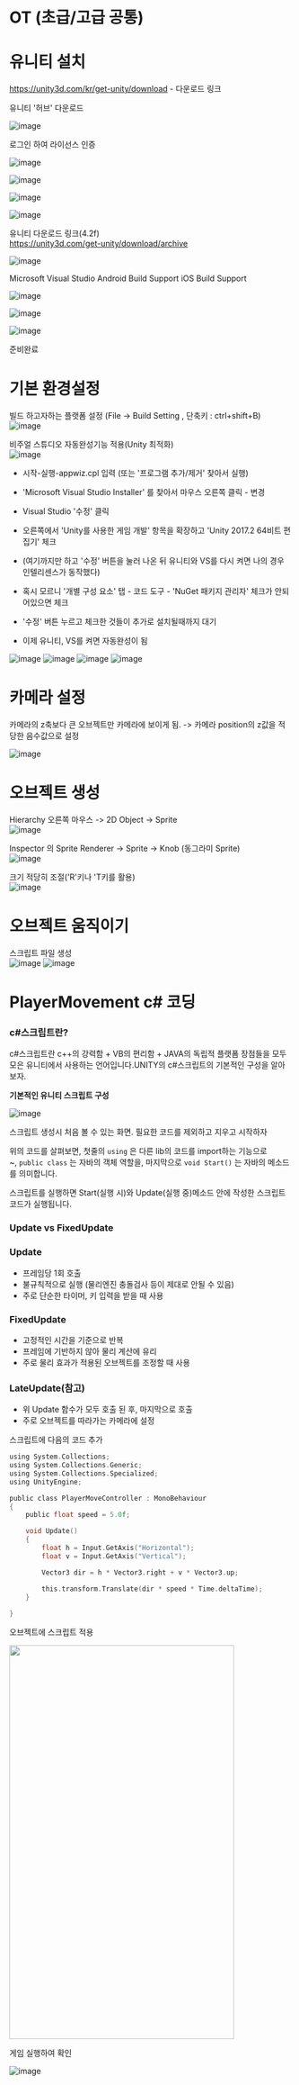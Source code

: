 # OT (초급/고급 공통)

# 유니티 설치


https://unity3d.com/kr/get-unity/download - 다운로드 링크

유니티 '허브' 다운로드

![image](https://user-images.githubusercontent.com/48755297/87240425-7bb55600-c454-11ea-8766-09502f5a6b8f.png)

로그인 하여 라이선스 인증

![image](https://user-images.githubusercontent.com/48755297/87240459-c3d47880-c454-11ea-85ff-fd28facd924f.png)


![image](https://user-images.githubusercontent.com/48755297/87240472-d51d8500-c454-11ea-8a80-05d40bf22a27.png)


![image](https://user-images.githubusercontent.com/48755297/87240489-fbdbbb80-c454-11ea-9c93-a0cf6107d876.png)


![image](https://user-images.githubusercontent.com/48755297/87240547-5b39cb80-c455-11ea-9ac9-d72ae0ace056.png)

유니티 다운로드 링크(4.2f)   
https://unity3d.com/get-unity/download/archive

![image](https://user-images.githubusercontent.com/48755297/87240576-95a36880-c455-11ea-86e9-14b4ffb5da37.png)

Microsoft Visual Studio
Android Build Support
iOS Build Support

![image](https://user-images.githubusercontent.com/48755297/87242658-bf668a80-c469-11ea-993e-a9033999da2a.png)

![image](https://user-images.githubusercontent.com/48755297/87242707-094f7080-c46a-11ea-8d0b-3a5e3058b757.png)

![image](https://user-images.githubusercontent.com/48755297/87242744-69461700-c46a-11ea-977e-a993290f32f7.png)

준비완료



# 기본 환경설정
빌드 하고자하는 플랫폼 설정 (File -> Build Setting , 단축키 : ctrl+shift+B)   
![image](https://user-images.githubusercontent.com/48755297/87275590-67875c80-c519-11ea-8b39-d01094a81c82.png)

비주얼 스튜디오 자동완성기능 적용(Unity 최적화)   
![image](https://user-images.githubusercontent.com/48755297/87275959-3fe4c400-c51a-11ea-9726-3a236a15e280.png)

* 시작-실행-appwiz.cpl 입력 (또는 '프로그램 추가/제거' 찾아서 실행)

* 'Microsoft Visual Studio Installer' 를 찾아서 마우스 오른쪽 클릭 - 변경

* Visual Studio '수정' 클릭

* 오른쪽에서 'Unity를 사용한 게임 개발' 항목을 확장하고 'Unity 2017.2 64비트 편집기' 체크

* (여기까지만 하고 '수정' 버튼을 눌러 나온 뒤 유니티와 VS를 다시 켜면 나의 경우 인텔리센스가 동작했다)

* 혹시 모르니 '개별 구성 요소' 탭 - 코드 도구 - 'NuGet 패키지 관리자' 체크가 안되어있으면 체크

* '수정' 버튼 누르고 체크한 것들이 추가로 설치될때까지 대기

* 이제 유니티, VS를 켜면 자동완성이 됨

![image](https://user-images.githubusercontent.com/48755297/87276067-89cdaa00-c51a-11ea-8898-e86a320cfe07.png)
![image](https://user-images.githubusercontent.com/48755297/87276091-93efa880-c51a-11ea-9b4b-1615e8a6cda3.png)
![image](https://user-images.githubusercontent.com/48755297/87276100-98b45c80-c51a-11ea-919d-0890c0d707d7.png)
![image](https://user-images.githubusercontent.com/48755297/87276102-9b16b680-c51a-11ea-8a6c-e9e241c9a2ad.png)

# 카메라 설정

카메라의 z축보다 큰 오브젝트만 카메라에 보이게 됨. -> 카메라 position의 z값을 적당한 음수값으로 설정

![image](https://user-images.githubusercontent.com/48755297/87275448-0bbcd380-c519-11ea-9f0b-9cadb5b1fad6.png)


# 오브젝트 생성

Hierarchy 오른쪽 마우스 -> 2D Object -> Sprite   
![image](https://user-images.githubusercontent.com/48755297/87274300-64d73800-c516-11ea-9043-d657388c68d1.png)

Inspector 의 Sprite Renderer -> Sprite -> Knob (동그라미 Sprite)   
![image](https://user-images.githubusercontent.com/48755297/87274388-9b14b780-c516-11ea-878d-859c6aebe019.png)

크기 적당히 조절('R'키나 'T키를 활용)   
![image](https://user-images.githubusercontent.com/48755297/87274483-d1eacd80-c516-11ea-819c-56299191e833.png)


# 오브젝트 움직이기

스크립트 파일 생성   
![image](https://user-images.githubusercontent.com/48755297/87275127-79b4cb00-c518-11ea-8b92-f221386ddc2b.png)
![image](https://user-images.githubusercontent.com/48755297/87387400-91a25280-c5dd-11ea-80c2-43a64b577b52.png)

# PlayerMovement c# 코딩

### **c#스크립트란?**

c#스크립트란 c++의 강력함 + VB의 편리함 + JAVA의 독립적 플랫폼 장점들을 모두 모은 유니티에서 사용하는 언어입니다.UNITY의 c#스크립트의 기본적인 구성을 알아보자.

**기본적인 유니티 스크립트 구성**

![image](https://user-images.githubusercontent.com/48755297/87387561-eba31800-c5dd-11ea-9c28-a84cfe71b553.png)   

스크립트 생성시  처음 볼 수 있는 화면.   필요한 코드를 제외하고 지우고 시작하자

위의 코드를 살펴보면, 첫줄의 `using` 은 다른 lib의 코드를 import하는 기능으로 ~, `public class` 는 자바의 객체 역할을, 마지막으로 `void Start()` 는 자바의 메소드를 의미합니다.

스크립트를 실행하면 Start(실행 시)와 Update(실행 중)메소드 안에 작성한 스크립트 코드가 실행됩니다.


### **Update vs FixedUpdate**

### **Update**

- 프레임당 1회 호출
- 불규칙적으로 실행 (물리엔진 충돌검사 등이 제대로 안될 수 있음)
- 주로 단순한 타이머, 키 입력을 받을 때 사용

### **FixedUpdate**

- 고정적인 시간을 기준으로 반복
- 프레임에 기반하지 않아 물리 계산에 유리
- 주로 물리 효과가 적용된 오브젝트를 조정할 때 사용

### **LateUpdate(참고)**

- 위 Update 함수가 모두 호출 된 후, 마지막으로 호출
- 주로 오브젝트를 따라가는 카메라에 설정

스크립트에 다음의 코드 추가
``` c
using System.Collections;
using System.Collections.Generic;
using System.Collections.Specialized;
using UnityEngine;

public class PlayerMoveController : MonoBehaviour
{
    public float speed = 5.0f;

    void Update()
    {
        float h = Input.GetAxis("Horizontal");
        float v = Input.GetAxis("Vertical");

        Vector3 dir = h * Vector3.right + v * Vector3.up;

        this.transform.Translate(dir * speed * Time.deltaTime);
    }
    
}
```


오브젝트에 스크립트 적용

<img src = "https://user-images.githubusercontent.com/48755297/87275331-d1533680-c518-11ea-851f-11e27a7d5986.png" width=400px, height = 700>

게임 실행하여 확인

![image](https://user-images.githubusercontent.com/48755297/87276214-d87b4400-c51a-11ea-98c7-e4209680e830.png)

